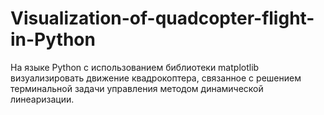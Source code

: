 # Visualization-of-quadcopter-flight-in-Python

На языке Python с использованием библиотеки matplotlib визуализировать движение квадрокоптера, связанное с решением терминальной задачи управления методом динамической линеаризации. 
